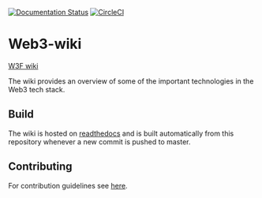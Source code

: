 [![Documentation Status](https://readthedocs.org/projects/w3f-wiki/badge/?version=latest)](http://wiki.web3.foundation/en/latest/?badge=latest)
[![CircleCI](https://circleci.com/gh/w3f/Web3-wiki.svg?style=svg)](https://circleci.com/gh/w3f/Web3-wiki)

# Web3-wiki

[W3F wiki](https://wiki.web3.foundation)

The wiki provides an overview of some of the important technologies in the Web3 tech stack.

## Build

The wiki is hosted on [readthedocs](readthedocs.io) and is built automatically
from this repository whenever a new commit is pushed to master.

## Contributing

For contribution guidelines see [here](docs/contribution_guidelines.md).

